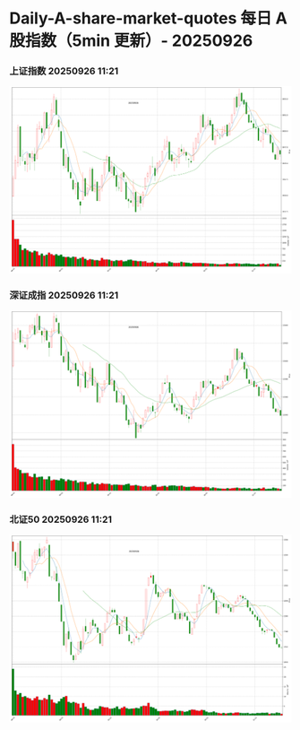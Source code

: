 
# Daily-A-share-market-quotes 每日 A 股指数（5min 更新）- 20250926

### 上证指数 20250926 11:21
![](./fig/2025/9/20250926-sh000001.png)

### 深证成指 20250926 11:21
![](./fig/2025/9/20250926-sz399001.png)

### 北证50 20250926 11:21
![](./fig/2025/9/20250926-bj899050.png)
